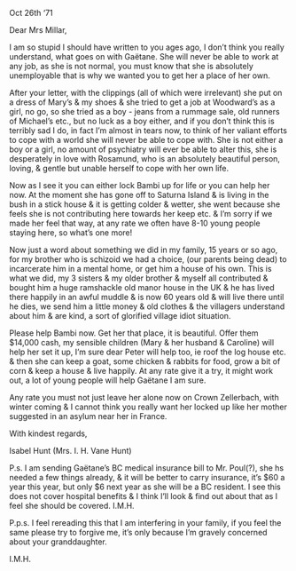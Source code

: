 ---
---

Oct 26th ‘71  

Dear Mrs Millar,  

I am so stupid I should have written to you ages ago, I don’t think you really understand, what goes on with Gaëtane.  She will never be able to work at any job, as she is not normal, you must know that she is absolutely unemployable that is why we wanted you to get her a place of her own.  

After your letter, with the clippings (all of which were irrelevant) she put on a dress of Mary’s & my shoes & she tried to get a job at Woodward’s as a girl, no go, so she tried as a boy \- jeans from a rummage sale, old runners of Michael’s etc., but no luck as a boy either, and if you don’t think this is terribly sad I do, in fact I’m almost in tears now, to think of her valiant efforts to cope with a world she will never be able to cope with.  She is not either a boy or a girl, no amount of psychiatry will ever be able to alter this, she is desperately in love with Rosamund, who is an absolutely beautiful person, loving, & gentle but unable herself to cope with her own life.

Now as I see it you can either lock Bambi up for life or you can help her now.  At the moment she has gone off to Saturna Island & is living in the bush in a stick house & it is getting colder & wetter, she went because she feels she is not contributing here towards her keep etc. & I’m sorry if we made her feel that way, at any rate we often have 8-10 young people staying here, so what’s one more\!  

Now just a word about something we did in my family, 15 years or so ago, for my brother who is schizoid we had a choice, (our parents being dead) to incarcerate him in a mental home, or get him a house of his own.  This is what we did, my 3 sisters & my older brother & myself all contributed & bought him a huge ramshackle old manor house in the UK & he has lived there happily in an awful muddle & is now 60 years old & will live there until he dies, we send him a little money & old clothes & the villagers understand about him & are kind, a sort of glorified village idiot situation.    

Please help Bambi now.  Get her that place, it is beautiful.  Offer them $14,000 cash, my sensible children (Mary & her husband & Caroline) will help her set it up, I’m sure dear Peter will help too, ie roof the log house etc. & then she can keep a goat, some chicken & rabbits for food, grow a bit of corn & keep a house & live happily.  At any rate give it a try, it might work out, a lot of young people will help Gaëtane I am sure.  

Any rate you must not just leave her alone now on Crown Zellerbach, with winter coming & I cannot think you really want her locked up like her mother suggested in an asylum near her in France.

With kindest regards,	  

Isabel Hunt (Mrs. I. H. Vane Hunt)  

P.s. I am sending Gaëtane’s BC medical insurance bill to Mr. Poul(?), she hs needed a few things already, & it will be better to carry insurance, it’s $60 a year this year, but only $6 next year as she will be a BC resident.  I see this does not cover hospital benefits & I think I’ll look & find out about that as I feel she should be covered.  I.M.H.  

P.p.s. I feel rereading this that I am interfering in your family, if you feel the same please try to forgive me, it’s only because I’m gravely concerned about your granddaughter.  

I.M.H.
